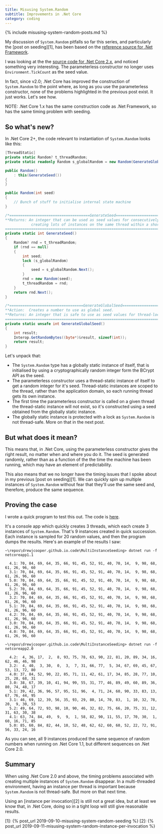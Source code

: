 ```yaml
---
title: Misusing System.Random
subtitle: Improvements in .Net Core
category: coding
---
```

{% include misusing-system-random-posts.md %}

My discussion of `System.Random` pitfalls so far this series, and particularly
the [post on seeding][1], has been based on the [reference source for .Net
Framework][.Net].

I was looking at the the [source code for .Net Core 2.x][core], and noticed
something very interesting. The parameterless constructor no longer uses
`Environment.TickCount` as the seed value.

In fact, since v2.0; .Net Core has improved the construction of `System.Random`
to the point where, as long as you use the parameterless constructor, none of
the problems highlighted in the previous post exist. It just works. Let's see
how.

NOTE: .Net Core 1.x has the same construction code as .Net Framework, so has the
same timing problem with seeding.

## So what's new?

In .Net Core 2+, the code relevant to instantiation of `System.Random` looks like this:

```csharp
[ThreadStatic]
private static Random? t_threadRandom;
private static readonly Random s_globalRandom = new Random(GenerateGlobalSeed());

public Random()
    : this(GenerateSeed())
{
}

public Random(int seed)
{
    // Bunch of stuff to initialise internal state machine
}

/*=====================================GenerateSeed=====================================
**Returns: An integer that can be used as seed values for consecutively
            creating lots of instances on the same thread within a short period of time.
========================================================================================*/
private static int GenerateSeed()
{
    Random? rnd = t_threadRandom;
    if (rnd == null)
    {
        int seed;
        lock (s_globalRandom)
        {
            seed = s_globalRandom.Next();
        }
        rnd = new Random(seed);
        t_threadRandom = rnd;
    }
    return rnd.Next();
}

/*==================================GenerateGlobalSeed====================================
**Action:  Creates a number to use as global seed.
**Returns: An integer that is safe to use as seed values for thread-local seed generators.
==========================================================================================*/
private static unsafe int GenerateGlobalSeed()
{
    int result;
    Interop.GetRandomBytes((byte*)&result, sizeof(int));
    return result;
}
```

Let's unpack that:

* The `System.Random` type has a globally static instance of itself, that is
  initialised by using a cryptographically random integer form the BCrypt API as
  the seed.
* The parameterless constructor uses a thread-static instance of itself to get a
  random integer for it's seed. Thread-static instances are scoped to the
  thread, rather than the application domain, so each running thread gets its
  own instance.
* The first time the parameterless constructor is called on a given thread the
  thread-static instance will not exist, so it's constructed using a seed
  obtained from the globally static instance.
* The globally static instance is protected with a lock as `System.Random` is
  not thread-safe. More on that in the next post.

## But what does it mean?

This means that, in .Net Core, using the parameterless constructor gives the
right result, no matter when and where you do it. The seed is generated
randomly, rather than as a function of the the time the machine has been
running, which may have an element of predictability.

This also means that we no longer have the timing issues that I spoke about in
my previous [post on seeding][1]. We can quickly spin up multiple
instances of `System.Random` without fear that they'll use the same seed and,
therefore, produce the same sequence.

## Proving the case

I wrote a quick program to test this out. The code is [here][code-repo].

It's a console app which quickly creates 3 threads, which each create 3
instances of `System.Random`. That's 9 instances created in quick succession.
Each instance is sampled for 20 random values, and then the program dumps the
results. Here's an example of the results I saw:

```text
~\repos\drewjcooper.github.io.code\MultiInstanceSeeding> dotnet run -f netcoreapp1.1

  4.1: 70, 84, 69, 64, 35, 66, 91, 45, 52, 91, 40, 70, 14,  9, 98, 68, 61, 26, 96, 60
  3.1: 70, 84, 69, 64, 35, 66, 91, 45, 52, 91, 40, 70, 14,  9, 98, 68, 61, 26, 96, 60
  5.0: 70, 84, 69, 64, 35, 66, 91, 45, 52, 91, 40, 70, 14,  9, 98, 68, 61, 26, 96, 60
  5.2: 70, 84, 69, 64, 35, 66, 91, 45, 52, 91, 40, 70, 14,  9, 98, 68, 61, 26, 96, 60
  3.2: 70, 84, 69, 64, 35, 66, 91, 45, 52, 91, 40, 70, 14,  9, 98, 68, 61, 26, 96, 60
  5.1: 70, 84, 69, 64, 35, 66, 91, 45, 52, 91, 40, 70, 14,  9, 98, 68, 61, 26, 96, 60
  4.2: 70, 84, 69, 64, 35, 66, 91, 45, 52, 91, 40, 70, 14,  9, 98, 68, 61, 26, 96, 60
  3.0: 70, 84, 69, 64, 35, 66, 91, 45, 52, 91, 40, 70, 14,  9, 98, 68, 61, 26, 96, 60
  4.0: 70, 84, 69, 64, 35, 66, 91, 45, 52, 91, 40, 70, 14,  9, 98, 68, 61, 26, 96, 60

~\repos\drewjcooper.github.io.code\MultiInstanceSeeding> dotnet run -f netcoreapp2.0

  4.2:  4, 36, 17,  2,  8, 93, 75, 78, 63, 90, 22, 81, 20, 89, 34, 16, 62, 46, 46, 98
  3.2:  4, 40,  3, 30,  0,  3,  7, 31, 66, 77,  5, 34, 67, 69, 45, 67, 53, 13, 72, 80
  4.0: 37, 84, 52, 90, 22, 85, 71, 11, 42, 61, 17, 34, 85, 28, 77, 10, 25, 28, 68, 31
  3.0: 38, 67, 39, 10, 41, 94, 99, 55, 31, 77, 46, 89, 49, 60, 89, 36, 80, 74, 48, 17
  5.1: 39, 42, 36, 96, 57, 95, 51, 96,  4, 71, 24, 60, 90, 33, 83, 13, 67, 76, 44, 95
  3.1: 46, 69, 12, 39, 56, 35, 93, 29, 80, 14, 70, 83,  1, 10, 32, 78, 20,  9, 30, 53
  5.2: 49, 64, 72, 93, 98, 10, 90, 46, 32, 82, 75, 66, 20, 75, 31, 12, 31, 63, 30, 38
  4.1: 63, 74, 84, 49,  9,  9,  1, 58, 82, 90, 11, 55, 17, 70, 30,  1, 60, 16, 71, 85
  5.0: 85, 60, 84, 82, 44, 10, 52, 48, 62, 62, 60, 60, 52, 22, 72, 91, 56, 33, 24, 16
```

As you can see, all 9 instances produced the same sequence of random numbers
when running on .Net Core 1.1, but different sequences on .Net Core 2.0.

## Summary

When using .Net Core 2.0 and above, the timing problems associated with creating
multiple instances of `System.Random` disappear. In a multi-threaded
environment, having an instance per thread is important because `System.Random`
is not thread-safe. But more on that next time.

Using an [instance per invocation][2] is still not a great idea, but
at least we know that, in .Net Core, doing so in a tight loop will still give
reasonable results.

[core]: https://source.dot.net/#System.Private.CoreLib/shared/System/Random.cs
[.Net]: https://referencesource.microsoft.com/#mscorlib/system/random.cs
[code-repo]: https://github.com/drewjcooper/drewjcooper.github.io.code/tree/master/MultiInstanceSeeding
[1]: {% post_url 2019-09-10-misusing-system-random-seeding %}
[2]: {% post_url 2019-09-11-misusing-system-random-instance-per-invocation %}
